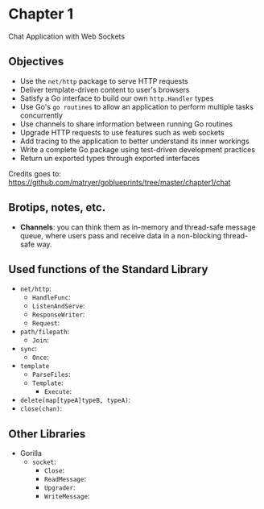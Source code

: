 # Chapter 1

Chat Application with Web Sockets

## Objectives

* Use the `net/http` package to serve HTTP requests
* Deliver template-driven content to user's browsers
* Satisfy a Go interface to build our own `http.Handler` types
* Use Go's `go routines` to allow an application to perform multiple tasks concurrently
* Use channels to share information between running Go routines
* Upgrade HTTP requests to use features such as web sockets
* Add tracing to the application to better understand its inner workings
* Write a complete Go package using test-driven development practices
* Return un exported types through exported interfaces

Credits goes to: https://github.com/matryer/goblueprints/tree/master/chapter1/chat

## Brotips, notes, etc.

* __Channels__: you can think them as in-memory and thread-safe message queue, where users pass and receive data  in a non-blocking thread-safe way.

## Used functions of the Standard Library
* `net/http`:
  * `HandleFunc`:
  * `ListenAndServe`:
  * `ResponseWriter`:
  * `Request`:
* `path/filepath`:
  * `Join`:
* `sync`:
  * `Once`:
* `template`
  * `ParseFiles`:
  * `Template`:
    * `Execute`:
* `delete(map[typeA]typeB, typeA)`:
* `close(chan)`:


## Other Libraries

* Gorilla
  * `socket`:
    * `Close`:
    * `ReadMessage`:
    * `Upgrader`:
    * `WriteMessage`:
